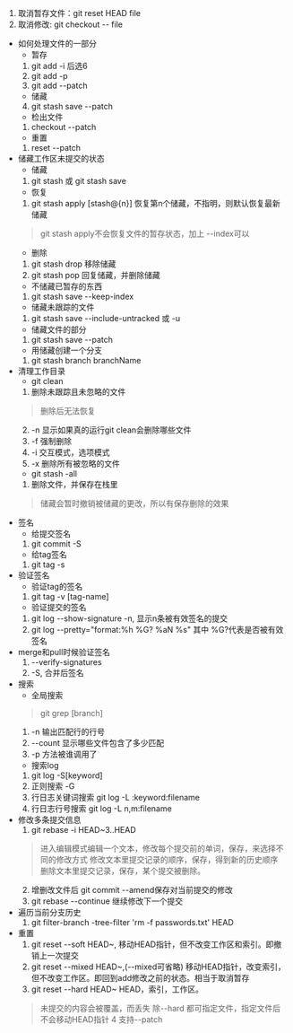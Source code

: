 1. 取消暂存文件：git reset HEAD file
2. 取消修改: git checkout -- file
- 如何处理文件的一部分
   - 暂存
    1. git add -i 后选6
    2. git add -p
    3. git add --patch
    - 储藏
    4. git stash save --patch
   - 检出文件
    1. checkout --patch
   - 重置
    1. reset --patch   
- 储藏工作区未提交的状态
    - 储藏
    1. git stash 或 git stash save
    - 恢复
    1. git stash apply [stash@{n}] 恢复第n个储藏，不指明，则默认恢复最新储藏
    > git stash apply不会恢复文件的暂存状态，加上 --index可以
    - 删除
    1. git stash drop 移除储藏
    2. git stash pop 回复储藏，并删除储藏
    - 不储藏已暂存的东西
    1. git stash save --keep-index
    - 储藏未跟踪的文件
    1. git stash save --include-untracked 或 -u
    - 储藏文件的部分
    1.  git stash save --patch
    - 用储藏创建一个分支
    1. git stash branch branchName
- 清理工作目录
    - git clean
    1. 删除未跟踪且未忽略的文件
    > 删除后无法恢复
    2. -n 显示如果真的运行git clean会删除哪些文件
    3. -f 强制删除
    4. -i 交互模式，选项模式
    5. -x 删除所有被忽略的文件
   - git stash -all
    1. 删除文件，并保存在栈里
    > 储藏会暂时撤销被储藏的更改，所以有保存删除的效果
- 签名
    - 给提交签名
    1. git commit -S
    - 给tag签名
    1. git tag -s
- 验证签名
    - 验证tag的签名
    1. git tag -v [tag-name]
    - 验证提交的签名
    1. git log --show-signature -n, 显示n条被有效签名的提交
    2. git log --pretty="format:%h %G? %aN %s" 其中 %G?代表是否被有效签名
- merge和pull时候验证签名
    1. --verify-signatures
    2. -S, 合并后签名
- 搜索
  - 全局搜索
   > git grep [branch]
   1. -n 输出匹配行的行号
   2. --count 显示哪些文件包含了多少匹配
   3. -p 方法被谁调用了
  -  搜索log
   1. git log -S[keyword]
   2. 正则搜索 -G
   3. 行日志关键词搜索 git log -L :keyword:filename
   4. 行日志行号搜索 git log -L n,m:filename
- 修改多条提交信息
   1. git rebase -i HEAD~3..HEAD
    > 进入编辑模式编辑一个文本，修改每个提交前的单词，保存，来选择不同的修改方式
    > 修改文本里提交记录的顺序，保存，得到新的历史顺序
    >删除文本里提交记录，保存，某个提交被删除。
   2. 增删改文件后 git commit --amend保存对当前提交的修改
   3. git rebase --continue 继续修改下一个提交
- 遍历当前分支历史
  1. git filter-branch -tree-filter 'rm -f passwords.txt' HEAD
- 重置
  1. git reset --soft HEAD~, 移动HEAD指针，但不改变工作区和索引。即撤销上一次提交 
  2. git reset --mixed HEAD~,(--mixed可省略) 移动HEAD指针，改变索引，但不改变工作区。即回到add修改之前的状态。相当于取消暂存
  3. git reset --hard HEAD~ HEAD，索引，工作区。
  > 未提交的内容会被覆盖，而丢失
  > 除--hard 都可指定文件，指定文件后不会移动HEAD指针
  4 支持--patch